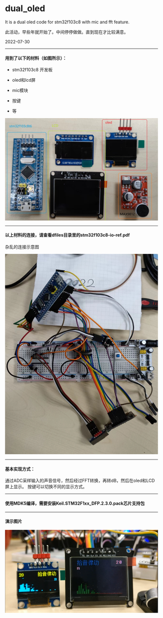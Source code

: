 # dual_oled
It is a dual oled code for stm32f103c8 with mic and fft feature.

此活动，早些年就开始了。中间停停做做。直到现在才比较满意。

2022-07-30

---

#### 用到了以下的材料（如图所示）：
* stm32f103c8 开发板

* oled和lcd屏

* mic模块

* 按键

* 等

![部品图片](https://github.com/DLCHChen/dual_oled/raw/main/dfiles/components.jpg "components")

---

#### 以上材料的连接，请查看dfiles目录里的stm32f103c8-io-ref.pdf

杂乱的连接示意图

![连接图片](https://github.com/DLCHChen/dual_oled/raw/main/dfiles/connection.jpg "connection")

---

#### 基本实现方式：
通过ADC采样输入的声音信号，然后经过FFT转换，再转dB，然后在oled和LCD屏上显示。
按键可以切换不同的显示方式。

---

#### 使用MDK5编译，需要安装Keil.STM32F1xx_DFP.2.3.0.pack芯片支持包

---

#### 演示图片

![演示图片](https://github.com/DLCHChen/dual_oled/raw/main/dfiles/showpic.png "showing")




